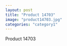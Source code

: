 ```yaml
---
layout: post
title: "Product 14703"
image: "product14703.jpg"
categories: "category1"
---
```

Product 14703
